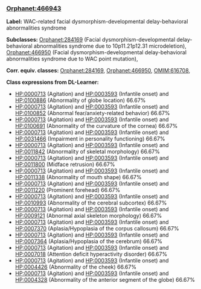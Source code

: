 
### [Orphanet:466943](http://www.orpha.net/ORDO/Orphanet_466943)
**Label:** WAC-related facial dysmorphism-developmental delay-behavioral abnormalities syndrome

**Subclasses:** [Orphanet:284169](http://www.orpha.net/ORDO/Orphanet_284169) (Facial dysmorphism-developmental delay-behavioral abnormalities syndrome due to 10p11.21p12.31 microdeletion), [Orphanet:466950](http://www.orpha.net/ORDO/Orphanet_466950) (Facial dysmorphism-developmental delay-behavioral abnormalities syndrome due to WAC point mutation), 

**Corr. equiv. classes:** [Orphanet:284169](http://www.orpha.net/ORDO/Orphanet_284169), [Orphanet:466950](http://www.orpha.net/ORDO/Orphanet_466950), [OMIM:616708](http://purl.obolibrary.org/obo/OMIM_616708), 

**Class expressions from DL-Learner:**

- [HP:0000713](http://purl.obolibrary.org/obo/HP_0000713) (Agitation) and [HP:0003593](http://purl.obolibrary.org/obo/HP_0003593) (Infantile onset) and [HP:0100886](http://purl.obolibrary.org/obo/HP_0100886) (Abnormality of globe location) 66.67%
- [HP:0000713](http://purl.obolibrary.org/obo/HP_0000713) (Agitation) and [HP:0003593](http://purl.obolibrary.org/obo/HP_0003593) (Infantile onset) and [HP:0100852](http://purl.obolibrary.org/obo/HP_0100852) (Abnormal fear/anxiety-related behavior) 66.67%
- [HP:0000713](http://purl.obolibrary.org/obo/HP_0000713) (Agitation) and [HP:0003593](http://purl.obolibrary.org/obo/HP_0003593) (Infantile onset) and [HP:0100691](http://purl.obolibrary.org/obo/HP_0100691) (Abnormality of the curvature of the cornea) 66.67%
- [HP:0000713](http://purl.obolibrary.org/obo/HP_0000713) (Agitation) and [HP:0003593](http://purl.obolibrary.org/obo/HP_0003593) (Infantile onset) and [HP:0031466](http://purl.obolibrary.org/obo/HP_0031466) (Impairment in personality functioning) 66.67%
- [HP:0000713](http://purl.obolibrary.org/obo/HP_0000713) (Agitation) and [HP:0003593](http://purl.obolibrary.org/obo/HP_0003593) (Infantile onset) and [HP:0011842](http://purl.obolibrary.org/obo/HP_0011842) (Abnormality of skeletal morphology) 66.67%
- [HP:0000713](http://purl.obolibrary.org/obo/HP_0000713) (Agitation) and [HP:0003593](http://purl.obolibrary.org/obo/HP_0003593) (Infantile onset) and [HP:0011800](http://purl.obolibrary.org/obo/HP_0011800) (Midface retrusion) 66.67%
- [HP:0000713](http://purl.obolibrary.org/obo/HP_0000713) (Agitation) and [HP:0003593](http://purl.obolibrary.org/obo/HP_0003593) (Infantile onset) and [HP:0011338](http://purl.obolibrary.org/obo/HP_0011338) (Abnormality of mouth shape) 66.67%
- [HP:0000713](http://purl.obolibrary.org/obo/HP_0000713) (Agitation) and [HP:0003593](http://purl.obolibrary.org/obo/HP_0003593) (Infantile onset) and [HP:0011220](http://purl.obolibrary.org/obo/HP_0011220) (Prominent forehead) 66.67%
- [HP:0000713](http://purl.obolibrary.org/obo/HP_0000713) (Agitation) and [HP:0003593](http://purl.obolibrary.org/obo/HP_0003593) (Infantile onset) and [HP:0010993](http://purl.obolibrary.org/obo/HP_0010993) (Abnormality of the cerebral subcortex) 66.67%
- [HP:0000713](http://purl.obolibrary.org/obo/HP_0000713) (Agitation) and [HP:0003593](http://purl.obolibrary.org/obo/HP_0003593) (Infantile onset) and [HP:0009121](http://purl.obolibrary.org/obo/HP_0009121) (Abnormal axial skeleton morphology) 66.67%
- [HP:0000713](http://purl.obolibrary.org/obo/HP_0000713) (Agitation) and [HP:0003593](http://purl.obolibrary.org/obo/HP_0003593) (Infantile onset) and [HP:0007370](http://purl.obolibrary.org/obo/HP_0007370) (Aplasia/Hypoplasia of the corpus callosum) 66.67%
- [HP:0000713](http://purl.obolibrary.org/obo/HP_0000713) (Agitation) and [HP:0003593](http://purl.obolibrary.org/obo/HP_0003593) (Infantile onset) and [HP:0007364](http://purl.obolibrary.org/obo/HP_0007364) (Aplasia/Hypoplasia of the cerebrum) 66.67%
- [HP:0000713](http://purl.obolibrary.org/obo/HP_0000713) (Agitation) and [HP:0003593](http://purl.obolibrary.org/obo/HP_0003593) (Infantile onset) and [HP:0007018](http://purl.obolibrary.org/obo/HP_0007018) (Attention deficit hyperactivity disorder) 66.67%
- [HP:0000713](http://purl.obolibrary.org/obo/HP_0000713) (Agitation) and [HP:0003593](http://purl.obolibrary.org/obo/HP_0003593) (Infantile onset) and [HP:0004426](http://purl.obolibrary.org/obo/HP_0004426) (Abnormality of the cheek) 66.67%
- [HP:0000713](http://purl.obolibrary.org/obo/HP_0000713) (Agitation) and [HP:0003593](http://purl.obolibrary.org/obo/HP_0003593) (Infantile onset) and [HP:0004328](http://purl.obolibrary.org/obo/HP_0004328) (Abnormality of the anterior segment of the globe) 66.67%


